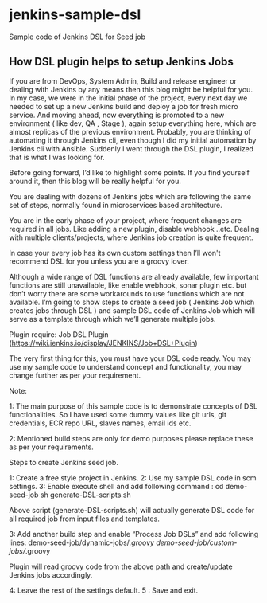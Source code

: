 # jenkins-sample-dsl
Sample code of Jenkins DSL for Seed job
## How DSL plugin helps to setup Jenkins Jobs

If you are from DevOps, System Admin, Build and release engineer or dealing with Jenkins by any means then this blog might be helpful for you.
In my case, we were in the initial phase of the project, every next day we needed to set up a new Jenkins build and deploy a job for fresh micro service. And moving ahead, now everything is promoted to a new environment ( like dev, QA , Stage ), again setup everything here, which are almost replicas of the previous environment. Probably, you are thinking of automating it through Jenkins cli, even though I did my initial automation by Jenkins cli with Ansible. Suddenly I went through the DSL plugin, I realized that is what I was looking for.

Before going forward, I’d like to highlight some points. If you find yourself around it, then this blog will be really helpful for you.

You are dealing with dozens of Jenkins jobs which are following the same set of steps, normally found in microservices based architecture.

You are in the early phase of your project, where frequent changes are required in all jobs. Like adding a new plugin, disable webhook ..etc.
Dealing with multiple clients/projects, where Jenkins job creation is quite frequent.


In case your every job has its own custom settings then I’ll won't recommend DSL for you unless you are a groovy lover.

Although a wide range of DSL functions are already available, few important functions are still unavailable, like enable webhook, sonar plugin etc. but don’t worry there are some workarounds to use functions which are not available. I’m going to show steps to create a seed job ( Jenkins Job which creates jobs through DSL ) and sample DSL code of Jenkins Job which will serve as a template through which we’ll generate multiple jobs.


Plugin require:
Job DSL Plugin (https://wiki.jenkins.io/display/JENKINS/Job+DSL+Plugin)

The very first thing for this, you must have your DSL code ready. You may use my sample code to understand concept and functionality, you may change further as per your requirement.

Note:

1: The main purpose of this sample code is to demonstrate concepts of DSL functionalities. So I have used some dummy values like git urls, git credentials, ECR repo URL, slaves names, email ids etc.

2:  Mentioned build steps are only for demo purposes please replace these as per your requirements. 

Steps to create Jenkins seed job.

1: Create a free style project in Jenkins.
2: Use my sample DSL code in scm settings.
3: Enable execute shell and add following command :
     cd demo-seed-job
     sh generate-DSL-scripts.sh


Above script (generate-DSL-scripts.sh) will actually generate DSL code for all required job from input files and templates.

3: Add another build step and enable “Process Job DSLs” and add following lines:
     demo-seed-job/dynamic-jobs/*.groovy
     demo-seed-job/custom-jobs/*.groovy

    
Plugin will read groovy code from the above path and create/update Jenkins jobs accordingly.

4: Leave the rest of the settings default.
5 : Save and exit.

 
  


